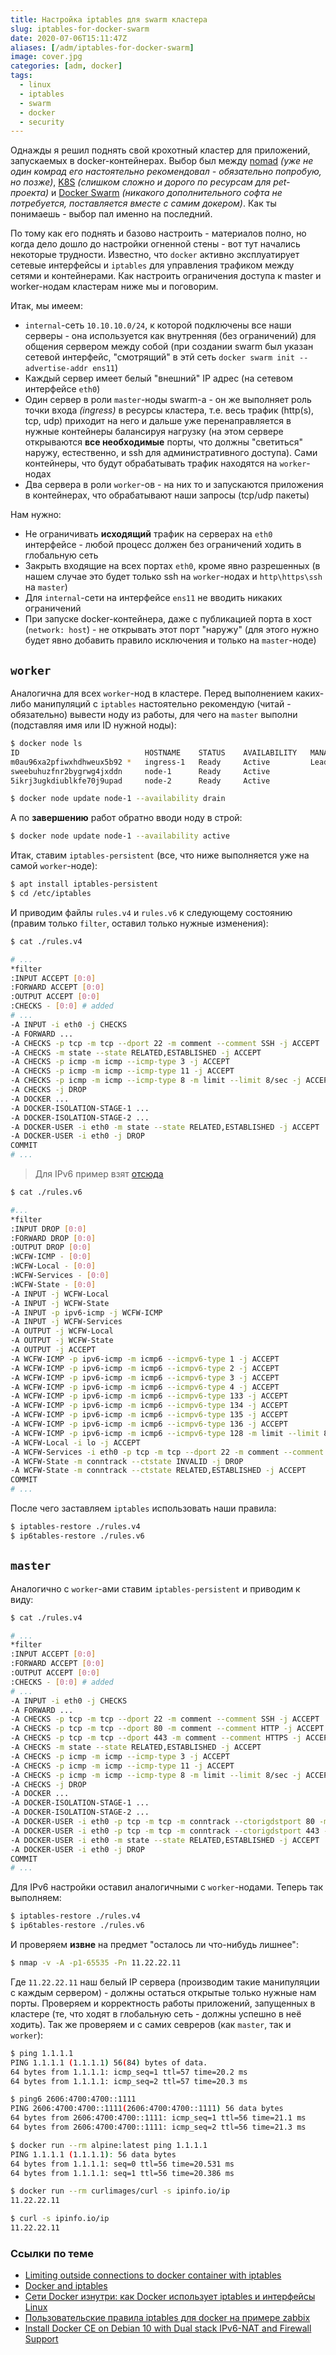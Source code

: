 ```yaml
---
title: Настройка iptables для swarm кластера
slug: iptables-for-docker-swarm
date: 2020-07-06T15:11:47Z
aliases: [/adm/iptables-for-docker-swarm]
image: cover.jpg
categories: [adm, docker]
tags:
  - linux
  - iptables
  - swarm
  - docker
  - security
---
```


Однажды я решил поднять свой крохотный кластер для приложений, запускаемых в docker-контейнерах. Выбор был между [nomad](https://www.nomadproject.io/) _(уже не один комрад его настоятельно рекомендовал - обязательно попробую, но позже)_, [K8S](https://kubernetes.io/) _(слишком сложно и дорого по ресурсам для pet-проекта)_ и [Docker Swarm](https://docs.docker.com/engine/swarm/) _(никакого дополнительного софта не потребуется, поставляется вместе с самим докером)_. Как ты понимаешь - выбор пал именно на последний.

По тому как его поднять и базово настроить - материалов полно, но когда дело дошло до настройки огненной стены - вот тут начались некоторые трудности. Известно, что `docker` активно эксплуатирует сетевые интерфейсы и `iptables` для управления трафиком между сетями и контейнерами. Как настроить ограничения доступа к master и worker-нодам кластерам ниже мы и поговорим.

Итак, мы имеем:

- `internal`-сеть `10.10.10.0/24`, к которой подключены все наши серверы - она используется как внутренняя (без ограничений) для общения сервером между собой (при создании swarm был указан сетевой интерфейс, "смотрящий" в этй сеть `docker swarm init --advertise-addr ens11`)
- Каждый сервер имеет белый "внешний" IP адрес (на сетевом интерфейсе `eth0`)
- Один сервер в роли `master`-ноды swarm-а - он же выполняет роль точки входа _(ingress)_ в ресурсы кластера, т.е. весь трафик (http(s), tcp, udp) приходит на него и дальше уже перенаправляется в нужные контейнеры балансируя нагрузку (на этом сервере открываются **все необходимые** порты, что должны "светиться" наружу, естественно, и ssh для административного доступа). Сами контейнеры, что будут обрабатывать трафик находятся на `worker`-нодах
- Два сервера в роли `worker`-ов - на них то и запускаются приложения в контейнерах, что обрабатывают наши запросы (tcp/udp пакеты)

Нам нужно:

- Не ограничивать **исходящий** трафик на серверах на `eth0` интерфейсе - любой процесс должен без ограничений ходить в глобальную сеть
- Закрыть входящие на всех портах `eth0`, кроме явно разрешенных (в нашем случае это будет только ssh на `worker`-нодах и `http\https\ssh` на `master`)
- Для `internal`-сети на интерфейсе `ens11` не вводить никаких ограничений
- При запуске docker-контейнера, даже с публикацией порта в хост (`network: host`) - не открывать этот порт "наружу" (для этого нужно будет явно добавить правило исключения и только на `master`-ноде)

## `worker`

Аналогична для всех `worker`-нод в кластере. Перед выполнением каких-либо манипуляций c `iptables` настоятельно рекомендую (читай - обязательно) вывести ноду из работы, для чего на `master` выполни (подставляя имя или ID нужной ноды):

```bash
$ docker node ls
ID                            HOSTNAME    STATUS    AVAILABILITY   MANAGER STATUS   ENGINE VERSION
m0au96xa2pfiwxhdhweux5b92 *   ingress-1   Ready     Active         Leader           19.03.12
sweebuhuzfnr2bygrwg4jxddn     node-1      Ready     Active                          19.03.12
5ikrj3ugkdiublkfe70j9upad     node-2      Ready     Active                          19.03.12

$ docker node update node-1 --availability drain
```

А по **завершению** работ обратно вводи ноду в строй:

```bash
$ docker node update node-1 --availability active
```

Итак, ставим `iptables-persistent` (все, что ниже выполняется уже на самой `worker`-ноде):

```bash
$ apt install iptables-persistent
$ cd /etc/iptables
```

И приводим файлы `rules.v4` и `rules.v6` к следующему состоянию (правим только `filter`, оставил только нужные изменения):

```bash
$ cat ./rules.v4

# ...
*filter
:INPUT ACCEPT [0:0]
:FORWARD ACCEPT [0:0]
:OUTPUT ACCEPT [0:0]
:CHECKS - [0:0] # added
# ...
-A INPUT -i eth0 -j CHECKS
-A FORWARD ...
-A CHECKS -p tcp -m tcp --dport 22 -m comment --comment SSH -j ACCEPT
-A CHECKS -m state --state RELATED,ESTABLISHED -j ACCEPT
-A CHECKS -p icmp -m icmp --icmp-type 3 -j ACCEPT
-A CHECKS -p icmp -m icmp --icmp-type 11 -j ACCEPT
-A CHECKS -p icmp -m icmp --icmp-type 8 -m limit --limit 8/sec -j ACCEPT
-A CHECKS -j DROP
-A DOCKER ...
-A DOCKER-ISOLATION-STAGE-1 ...
-A DOCKER-ISOLATION-STAGE-2 ...
-A DOCKER-USER -i eth0 -m state --state RELATED,ESTABLISHED -j ACCEPT
-A DOCKER-USER -i eth0 -j DROP
COMMIT
# ...
```

> Для IPv6 пример взят [отсюда](https://community.hetzner.com/tutorials/debian-10-docker-install-dual%20stack-ipv6nat-firewall#step-33---create-basic-firewall-rules)

```bash
$ cat ./rules.v6

#...
*filter
:INPUT DROP [0:0]
:FORWARD DROP [0:0]
:OUTPUT DROP [0:0]
:WCFW-ICMP - [0:0]
:WCFW-Local - [0:0]
:WCFW-Services - [0:0]
:WCFW-State - [0:0]
-A INPUT -j WCFW-Local
-A INPUT -j WCFW-State
-A INPUT -p ipv6-icmp -j WCFW-ICMP
-A INPUT -j WCFW-Services
-A OUTPUT -j WCFW-Local
-A OUTPUT -j WCFW-State
-A OUTPUT -j ACCEPT
-A WCFW-ICMP -p ipv6-icmp -m icmp6 --icmpv6-type 1 -j ACCEPT
-A WCFW-ICMP -p ipv6-icmp -m icmp6 --icmpv6-type 2 -j ACCEPT
-A WCFW-ICMP -p ipv6-icmp -m icmp6 --icmpv6-type 3 -j ACCEPT
-A WCFW-ICMP -p ipv6-icmp -m icmp6 --icmpv6-type 4 -j ACCEPT
-A WCFW-ICMP -p ipv6-icmp -m icmp6 --icmpv6-type 133 -j ACCEPT
-A WCFW-ICMP -p ipv6-icmp -m icmp6 --icmpv6-type 134 -j ACCEPT
-A WCFW-ICMP -p ipv6-icmp -m icmp6 --icmpv6-type 135 -j ACCEPT
-A WCFW-ICMP -p ipv6-icmp -m icmp6 --icmpv6-type 136 -j ACCEPT
-A WCFW-ICMP -p ipv6-icmp -m icmp6 --icmpv6-type 128 -m limit --limit 8/sec -j ACCEPT
-A WCFW-Local -i lo -j ACCEPT
-A WCFW-Services -i eth0 -p tcp -m tcp --dport 22 -m comment --comment SSH -j ACCEPT
-A WCFW-State -m conntrack --ctstate INVALID -j DROP
-A WCFW-State -m conntrack --ctstate RELATED,ESTABLISHED -j ACCEPT
COMMIT
# ...
```

После чего заставляем `iptables` использовать наши правила:

```bash
$ iptables-restore ./rules.v4
$ ip6tables-restore ./rules.v6
```

## `master`

Аналогично с `worker`-ами ставим `iptables-persistent` и приводим к виду:

```bash
$ cat ./rules.v4

# ...
*filter
:INPUT ACCEPT [0:0]
:FORWARD ACCEPT [0:0]
:OUTPUT ACCEPT [0:0]
:CHECKS - [0:0] # added
# ...
-A INPUT -i eth0 -j CHECKS
-A FORWARD ...
-A CHECKS -p tcp -m tcp --dport 22 -m comment --comment SSH -j ACCEPT
-A CHECKS -p tcp -m tcp --dport 80 -m comment --comment HTTP -j ACCEPT
-A CHECKS -p tcp -m tcp --dport 443 -m comment --comment HTTPS -j ACCEPT
-A CHECKS -m state --state RELATED,ESTABLISHED -j ACCEPT
-A CHECKS -p icmp -m icmp --icmp-type 3 -j ACCEPT
-A CHECKS -p icmp -m icmp --icmp-type 11 -j ACCEPT
-A CHECKS -p icmp -m icmp --icmp-type 8 -m limit --limit 8/sec -j ACCEPT
-A CHECKS -j DROP
-A DOCKER ...
-A DOCKER-ISOLATION-STAGE-1 ...
-A DOCKER-ISOLATION-STAGE-2 ...
-A DOCKER-USER -i eth0 -p tcp -m tcp -m conntrack --ctorigdstport 80 -m comment --comment HTTP -j ACCEPT
-A DOCKER-USER -i eth0 -p tcp -m tcp -m conntrack --ctorigdstport 443 -m comment --comment HTTPS -j ACCEPT
-A DOCKER-USER -i eth0 -m state --state RELATED,ESTABLISHED -j ACCEPT
-A DOCKER-USER -i eth0 -j DROP
COMMIT
# ...
```

Для IPv6 настройки оставил аналогичными с `worker`-нодами. Теперь так выполняем:

```bash
$ iptables-restore ./rules.v4
$ ip6tables-restore ./rules.v6
```

И проверяем **извне** на предмет "осталось ли что-нибудь лишнее":

```bash
$ nmap -v -A -p1-65535 -Pn 11.22.22.11
```

Где `11.22.22.11` наш белый IP сервера (производим такие манипуляции с каждым сервером) - должны остаться открытые только нужные нам порты. Проверяем и корректность работы приложений, запущенных в кластере (те, что ходят в глобальную сеть - должны успешно в неё ходить). Так же проверяем и с самих севреров (как `master`, так и `worker`):

```bash
$ ping 1.1.1.1
PING 1.1.1.1 (1.1.1.1) 56(84) bytes of data.
64 bytes from 1.1.1.1: icmp_seq=1 ttl=57 time=20.2 ms
64 bytes from 1.1.1.1: icmp_seq=2 ttl=57 time=20.3 ms

$ ping6 2606:4700:4700::1111
PING 2606:4700:4700::1111(2606:4700:4700::1111) 56 data bytes
64 bytes from 2606:4700:4700::1111: icmp_seq=1 ttl=56 time=21.1 ms
64 bytes from 2606:4700:4700::1111: icmp_seq=2 ttl=56 time=21.3 ms

$ docker run --rm alpine:latest ping 1.1.1.1
PING 1.1.1.1 (1.1.1.1): 56 data bytes
64 bytes from 1.1.1.1: seq=0 ttl=56 time=20.531 ms
64 bytes from 1.1.1.1: seq=1 ttl=56 time=20.386 ms

$ docker run --rm curlimages/curl -s ipinfo.io/ip
11.22.22.11

$ curl -s ipinfo.io/ip
11.22.22.11
```

### Ссылки по теме

- [Limiting outside connections to docker container with iptables](https://serverfault.com/a/933803)
- [Docker and iptables](https://docs.docker.com/network/iptables/#add-iptables-policies-before-dockers-rules)
- [Сети Docker изнутри: как Docker использует iptables и интерфейсы Linux](https://habr.com/ru/post/333874/)
- [Пользовательские правила iptables для docker на примере zabbix](https://habr.com/ru/post/473222/)
- [Install Docker CE on Debian 10 with Dual stack IPv6-NAT and Firewall Support](https://community.hetzner.com/tutorials/debian-10-docker-install-dual%20stack-ipv6nat-firewall)

